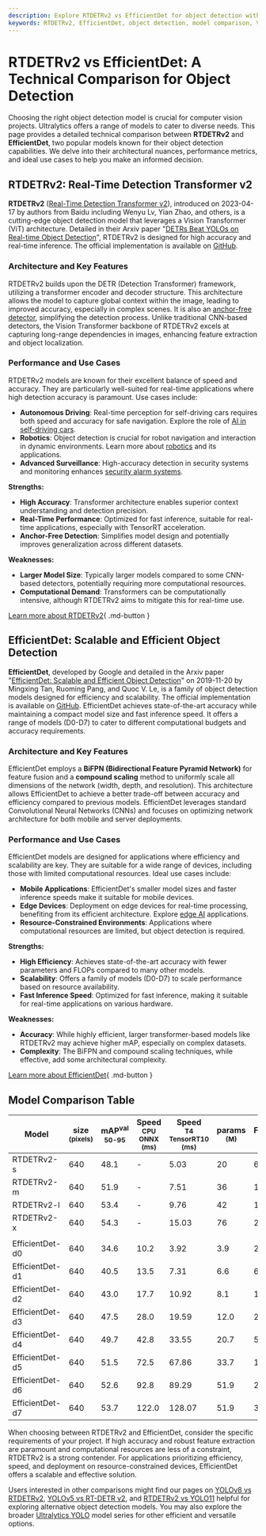 ```yaml
---
description: Explore RTDETRv2 vs EfficientDet for object detection with insights on architecture, performance, and use cases. Make an informed choice for your projects.
keywords: RTDETRv2, EfficientDet, object detection, model comparison, Vision Transformer, BiFPN, computer vision, real-time detection, efficient models, Ultralytics
---
```


# RTDETRv2 vs EfficientDet: A Technical Comparison for Object Detection

Choosing the right object detection model is crucial for computer vision projects. Ultralytics offers a range of models to cater to diverse needs. This page provides a detailed technical comparison between **RTDETRv2** and **EfficientDet**, two popular models known for their object detection capabilities. We delve into their architectural nuances, performance metrics, and ideal use cases to help you make an informed decision.

<script async src="https://cdn.jsdelivr.net/npm/chart.js@3.9.1/dist/chart.min.js"></script>
<script defer src="../../javascript/benchmark.js"></script>

<canvas id="modelComparisonChart" width="1024" height="400" active-models='["RTDETRv2", "EfficientDet"]'></canvas>

## RTDETRv2: Real-Time Detection Transformer v2

**RTDETRv2** ([Real-Time Detection Transformer v2](https://github.com/lyuwenyu/RT-DETR/tree/main/rtdetrv2_pytorch#readme)), introduced on 2023-04-17 by authors from Baidu including Wenyu Lv, Yian Zhao, and others, is a cutting-edge object detection model that leverages a Vision Transformer (ViT) architecture. Detailed in their Arxiv paper "[DETRs Beat YOLOs on Real-time Object Detection](https://arxiv.org/abs/2304.08069)", RTDETRv2 is designed for high accuracy and real-time inference. The official implementation is available on [GitHub](https://github.com/lyuwenyu/RT-DETR/tree/main/rtdetrv2_pytorch).

### Architecture and Key Features

RTDETRv2 builds upon the DETR (Detection Transformer) framework, utilizing a transformer encoder and decoder structure. This architecture allows the model to capture global context within the image, leading to improved accuracy, especially in complex scenes. It is also an [anchor-free detector](https://www.ultralytics.com/glossary/anchor-free-detectors), simplifying the detection process. Unlike traditional CNN-based detectors, the Vision Transformer backbone of RTDETRv2 excels at capturing long-range dependencies in images, enhancing feature extraction and object localization.

### Performance and Use Cases

RTDETRv2 models are known for their excellent balance of speed and accuracy. They are particularly well-suited for real-time applications where high detection accuracy is paramount. Use cases include:

- **Autonomous Driving**: Real-time perception for self-driving cars requires both speed and accuracy for safe navigation. Explore the role of [AI in self-driving cars](https://www.ultralytics.com/solutions/ai-in-self-driving).
- **Robotics**: Object detection is crucial for robot navigation and interaction in dynamic environments. Learn more about [robotics](https://www.ultralytics.com/glossary/robotics) and its applications.
- **Advanced Surveillance**: High-accuracy detection in security systems and monitoring enhances [security alarm systems](https://docs.ultralytics.com/guides/security-alarm-system/).

**Strengths:**

- **High Accuracy**: Transformer architecture enables superior context understanding and detection precision.
- **Real-Time Performance**: Optimized for fast inference, suitable for real-time applications, especially with TensorRT acceleration.
- **Anchor-Free Detection**: Simplifies model design and potentially improves generalization across different datasets.

**Weaknesses:**

- **Larger Model Size**: Typically larger models compared to some CNN-based detectors, potentially requiring more computational resources.
- **Computational Demand**: Transformers can be computationally intensive, although RTDETRv2 aims to mitigate this for real-time use.

[Learn more about RTDETRv2](https://docs.ultralytics.com/models/rtdetr/){ .md-button }

## EfficientDet: Scalable and Efficient Object Detection

**EfficientDet**, developed by Google and detailed in the Arxiv paper "[EfficientDet: Scalable and Efficient Object Detection](https://arxiv.org/abs/1911.09070)" on 2019-11-20 by Mingxing Tan, Ruoming Pang, and Quoc V. Le, is a family of object detection models designed for efficiency and scalability. The official implementation is available on [GitHub](https://github.com/google/automl/tree/master/efficientdet). EfficientDet achieves state-of-the-art accuracy while maintaining a compact model size and fast inference speed. It offers a range of models (D0-D7) to cater to different computational budgets and accuracy requirements.

### Architecture and Key Features

EfficientDet employs a **BiFPN (Bidirectional Feature Pyramid Network)** for feature fusion and a **compound scaling** method to uniformly scale all dimensions of the network (width, depth, and resolution). This architecture allows EfficientDet to achieve a better trade-off between accuracy and efficiency compared to previous models. EfficientDet leverages standard Convolutional Neural Networks (CNNs) and focuses on optimizing network architecture for both mobile and server deployments.

### Performance and Use Cases

EfficientDet models are designed for applications where efficiency and scalability are key. They are suitable for a wide range of devices, including those with limited computational resources. Ideal use cases include:

- **Mobile Applications**: EfficientDet's smaller model sizes and faster inference speeds make it suitable for mobile devices.
- **Edge Devices**: Deployment on edge devices for real-time processing, benefiting from its efficient architecture. Explore [edge AI](https://www.ultralytics.com/glossary/edge-ai) applications.
- **Resource-Constrained Environments**: Applications where computational resources are limited, but object detection is required.

**Strengths:**

- **High Efficiency**: Achieves state-of-the-art accuracy with fewer parameters and FLOPs compared to many other models.
- **Scalability**: Offers a family of models (D0-D7) to scale performance based on resource availability.
- **Fast Inference Speed**: Optimized for fast inference, making it suitable for real-time applications on various hardware.

**Weaknesses:**

- **Accuracy**: While highly efficient, larger transformer-based models like RTDETRv2 may achieve higher mAP, especially on complex datasets.
- **Complexity**: The BiFPN and compound scaling techniques, while effective, add some architectural complexity.

[Learn more about EfficientDet](https://github.com/google/automl/tree/master/efficientdet#readme){ .md-button }

## Model Comparison Table

| Model           | size<br><sup>(pixels) | mAP<sup>val<br>50-95 | Speed<br><sup>CPU ONNX<br>(ms) | Speed<br><sup>T4 TensorRT10<br>(ms) | params<br><sup>(M) | FLOPs<br><sup>(B) |
| --------------- | --------------------- | -------------------- | ------------------------------ | ----------------------------------- | ------------------ | ----------------- |
| RTDETRv2-s      | 640                   | 48.1                 | -                              | 5.03                                | 20                 | 60                |
| RTDETRv2-m      | 640                   | 51.9                 | -                              | 7.51                                | 36                 | 100               |
| RTDETRv2-l      | 640                   | 53.4                 | -                              | 9.76                                | 42                 | 136               |
| RTDETRv2-x      | 640                   | 54.3                 | -                              | 15.03                               | 76                 | 259               |
|                 |                       |                      |                                |                                     |                    |                   |
| EfficientDet-d0 | 640                   | 34.6                 | 10.2                           | 3.92                                | 3.9                | 2.54              |
| EfficientDet-d1 | 640                   | 40.5                 | 13.5                           | 7.31                                | 6.6                | 6.1               |
| EfficientDet-d2 | 640                   | 43.0                 | 17.7                           | 10.92                               | 8.1                | 11.0              |
| EfficientDet-d3 | 640                   | 47.5                 | 28.0                           | 19.59                               | 12.0               | 24.9              |
| EfficientDet-d4 | 640                   | 49.7                 | 42.8                           | 33.55                               | 20.7               | 55.2              |
| EfficientDet-d5 | 640                   | 51.5                 | 72.5                           | 67.86                               | 33.7               | 130.0             |
| EfficientDet-d6 | 640                   | 52.6                 | 92.8                           | 89.29                               | 51.9               | 226.0             |
| EfficientDet-d7 | 640                   | 53.7                 | 122.0                          | 128.07                              | 51.9               | 325.0             |

When choosing between RTDETRv2 and EfficientDet, consider the specific requirements of your project. If high accuracy and robust feature extraction are paramount and computational resources are less of a constraint, RTDETRv2 is a strong contender. For applications prioritizing efficiency, speed, and deployment on resource-constrained devices, EfficientDet offers a scalable and effective solution.

Users interested in other comparisons might find our pages on [YOLOv8 vs RTDETRv2](https://docs.ultralytics.com/compare/yolov8-vs-rtdetr/), [YOLOv5 vs RT-DETR v2](https://docs.ultralytics.com/compare/yolov5-vs-rtdetr/), and [RTDETRv2 vs YOLO11](https://docs.ultralytics.com/compare/rtdetr-vs-yolo11/) helpful for exploring alternative object detection models. You may also explore the broader [Ultralytics YOLO](https://www.ultralytics.com/yolo) model series for other efficient and versatile options.